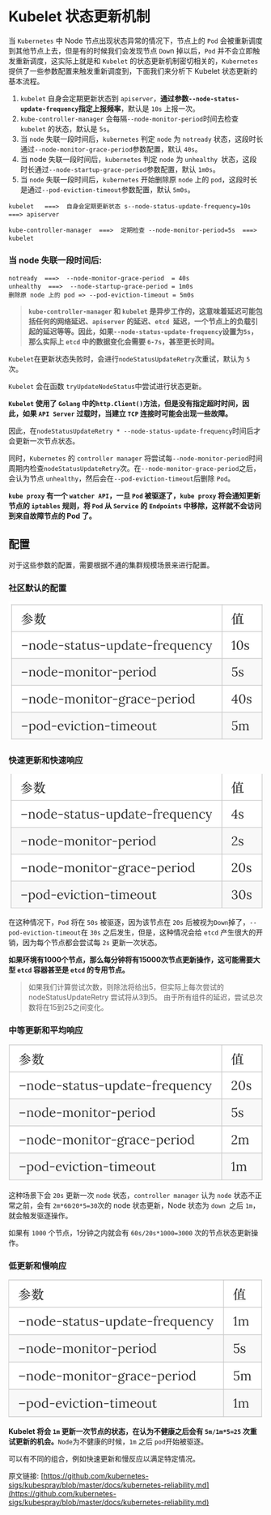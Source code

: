 # Kubelet 状态更新机制

当 `Kubernetes` 中 Node 节点出现状态异常的情况下，节点上的 `Pod` 会被重新调度到其他节点上去，但是有的时候我们会发现节点 `Dow`n 掉以后，`Pod` 并不会立即触发重新调度，这实际上就是和 `Kubelet` 的状态更新机制密切相关的，`Kubernetes` 提供了一些参数配置来触发重新调度到，下面我们来分析下 Kubelet 状态更新的基本流程。

1. `kubelet` 自身会定期更新状态到 `apiserver`，**通过参数`--node-status-update-frequency`指定上报频率**，默认是 `10s` 上报一次。
2. `kube-controller-manager` 会每隔`--node-monitor-period`时间去检查 `kubelet` 的状态，默认是 `5s`。
3. 当 `node` 失联一段时间后，`kubernetes` 判定 `node` 为 `notready` 状态，这段时长通过`--node-monitor-grace-period`参数配置，默认 `40s`。
4. 当 node 失联一段时间后，`kubernetes` 判定 `node` 为 `unhealthy `状态，这段时长通过`--node-startup-grace-period`参数配置，默认 `1m0s`。
5. 当 `node` 失联一段时间后，`kubernetes` 开始删除原 `node` 上的 `pod`，这段时长是通过`--pod-eviction-timeout`参数配置，默认 `5m0s`。

```
kubelet   ===>  自身会定期更新状态 s--node-status-update-frequency=10s  ===> apiserver
```

```
kube-controller-manager  ===>  定期检查 --node-monitor-period=5s  ===> kubelet
```

### 当 node 失联一段时间后:

```
notready  ===>  --node-monitor-grace-period  = 40s
unhealthy  ===>  --node-startup-grace-period = 1m0s
删除原 node 上的 pod => --pod-eviction-timeout = 5m0s
```

> **`kube-controller-manager` 和 `kubelet` 是异步工作的，这意味着延迟可能包括任何的网络延迟、`apiserver` 的延迟、`etcd `延迟，一个节点上的负载引起的延迟等等。因此，如果`--node-status-update-frequency`设置为`5s`，那么实际上 `etcd` 中的数据变化会需要 `6-7s`，甚至更长时间。**


`Kubelet`在更新状态失败时，会进行`nodeStatusUpdateRetry`次重试，默认为 `5` 次。

`Kubelet` 会在函数 `tryUpdateNodeStatus`中尝试进行状态更新。

**`Kubelet` 使用了 `Golang` 中的`http.Client()`方法，但是没有指定超时时间，因此，如果 `API Server` 过载时，当建立 `TCP` 连接时可能会出现一些故障。**


因此，在`nodeStatusUpdateRetry * --node-status-update-frequency`时间后才会更新一次节点状态。

同时，`Kubernetes` 的 `controller manager` 将尝试每`--node-monitor-period`时间周期内检查`nodeStatusUpdateRetry`次。在`--node-monitor-grace-period`之后，会认为节点 `unhealthy`，然后会在`--pod-eviction-timeout`后删除 `Pod`。


**`kube proxy` 有一个 `watcher API`，一旦 `Pod` 被驱逐了，`kube proxy` 将会通知更新节点的 `iptables` 规则，将 `Pod` 从 `Service` 的 `Endpoints` 中移除，这样就不会访问到来自故障节点的 Pod 了。**

## 配置

对于这些参数的配置，需要根据不通的集群规模场景来进行配置。

### 社区默认的配置

![Alt Image Text](images/adv/adv58_1.png "Body image")

### 快速更新和快速响应

![Alt Image Text](images/adv/adv58_2.png "Body image")

在这种情况下，`Pod` 将在 `50s` 被驱逐，因为该节点在 `20s` 后被视为`Down`掉了，`--pod-eviction-timeout`在 `30s` 之后发生，但是，这种情况会给 `etcd` 产生很大的开销，因为每个节点都会尝试每 `2s` 更新一次状态。

**如果环境有1000个节点，那么每分钟将有15000次节点更新操作，这可能需要大型 `etcd` 容器甚至是 `etcd` 的专用节点。**

> 如果我们计算尝试次数，则除法将给出5，但实际上每次尝试的 nodeStatusUpdateRetry 尝试将从3到5。 由于所有组件的延迟，尝试总次数将在15到25之间变化。

### 中等更新和平均响应

![Alt Image Text](images/adv/adv58_3.png "Body image")

这种场景下会 `20s` 更新一次 `node` 状态，`controller manager` 认为 `node` 状态不正常之前，会有 `2m*60⁄20*5=30`次的 node 状态更新，Node 状态为 `down `之后 `1m`，就会触发驱逐操作。

如果有 `1000` 个节点，1分钟之内就会有 `60s/20s*1000=3000` 次的节点状态更新操作。


### 低更新和慢响应

![Alt Image Text](images/adv/adv58_4.png "Body image")

**Kubelet 将会 `1m` 更新一次节点的状态，在认为不健康之后会有 `5m/1m*5=25` 次重试更新的机会。**`Node`为不健康的时候，`1m` 之后 `pod`开始被驱逐。

可以有不同的组合，例如快速更新和慢反应以满足特定情况。

原文链接: [https://github.com/kubernetes-sigs/kubespray/blob/master/docs/kubernetes-reliability.md](https://github.com/kubernetes-sigs/kubespray/blob/master/docs/kubernetes-reliability.md)
